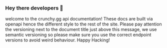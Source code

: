 ### Hey there developers 👋
welcome to the crunchy.gg api documentation! 
These docs are built via openapi hence the different style to the rest 
of the site. Please pay attention the versioning next to the document 
title just above this message, we use semantic versioning so please make sure you use
the correct endpoint versions to avoid weird behaviour. Happy Hacking!



